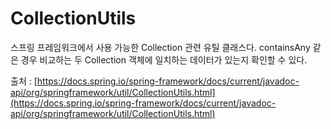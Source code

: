 # CollectionUtils
스프링 프레임워크에서 사용 가능한 Collection 관련 유틸 클래스다.
containsAny 같은 경우 비교하는 두 Collection 객체에 일치하는 데이터가 있는지 확인할 수 있다.

출처 : [https://docs.spring.io/spring-framework/docs/current/javadoc-api/org/springframework/util/CollectionUtils.html](https://docs.spring.io/spring-framework/docs/current/javadoc-api/org/springframework/util/CollectionUtils.html)
